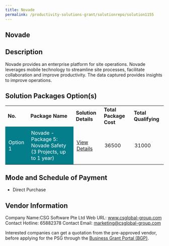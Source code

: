 ```yaml
---
title: Novade
permalink: /productivity-solutions-grant/solutionrepo/solution1155
---
```


## Novade

## Description

Novade provides an enterprise platform for site operations. Novade leverages mobile technology to streamline site processes, facilitate collaboration and improve productivity. The data captured provides insights to improve operations.

## Solution Packages Option(s)

<table>
<tr>
<td><b>No.</b></td>
<td><b>Package Name</b></td>
<td><b>Solution Details</b></td>
<td><b>Total Package Cost</b></td>
<td><b>Total Qualifying</b></td>
</tr>
<tr>
<td style='padding: 10px; background-color: #037E8A; color: #FFFFFF;'>Option 1</td>
<td style='padding: 10px; background-color: #037E8A; color: #FFFFFF;'>Novade - Package 5: Novade Safety (3 Projects, up to 1 year)</td>
<td style='padding: 10px;'><a href='https://www.gobusiness.gov.sg/images/psg/Desensitised_CSG_Software_20200234_Annex_3_Part_5.pdf' target='_blank'>View Details</a></td>
<td style='padding: 10px;'>36500</td>
<td style='padding: 10px;'>31000</td>
</tr>
</table>

## Mode and Schedule of Payment

 - Direct Purchase

## Vendor Information

 Company Name:CSG Software Pte Ltd 
Web URL: www.csglobal-group.com 
Contact Hotline: 65882378 
Contact Email: marketing@csglobal-group.com 


Interested companies can get a quotation from the pre-approved vendor, before applying for the PSG through the <a href='https://www.businessgrants.gov.sg/'>Business Grant Portal (BGP)</a>.

<script src="/jquery/resize-tables.js"></script>
